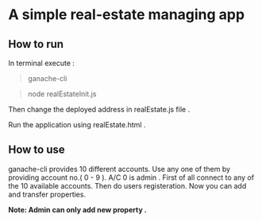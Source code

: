 # A simple real-estate managing app

## How to run

In terminal execute :

> ganache-cli

> node realEstateInit.js

Then change the deployed address in realEstate.js file .

Run the application using realEstate.html .

## How to use

ganache-cli provides 10 different accounts. Use any one of them by providing account no.( 0 - 9 ). A/C 0 is admin .
First of all connect to any of the 10 available accounts. Then do users registeration. Now you can add and transfer properties.

<b>Note: Admin can only add new property .  </b>

